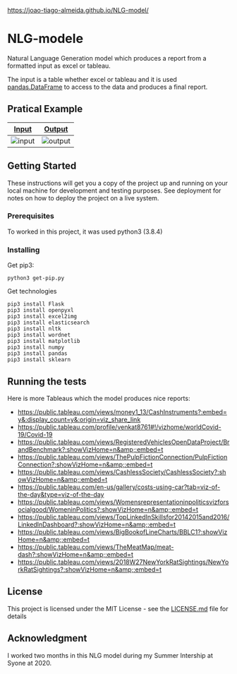 
https://joao-tiago-almeida.github.io/NLG-model/

# NLG-modele

Natural Language Generation model which produces a report from a formatted input as excel or tableau.

The input is a table whether excel or tableau and it is used [pandas.DataFrame](https://pandas.pydata.org/pandas-docs/stable/reference/api/pandas.DataFrame.html) to access to the data and produces a final report.

## Pratical Example

[Input](https://public.tableau.com/views/RegionalSampleWorkbook/Storms?:embed=y&:showVizHome=n&:jsdebug=y&:bootstrapWhenNotified=y&:tabs=n&:apiID=handler0)  | [Output](https://joao-tiago-almeida.github.io/NLG-model/)
------------- | -------------
![input](https://user-images.githubusercontent.com/39059647/94350049-52af6500-0042-11eb-94f9-f6037ee6a8b0.png)| ![output](https://user-images.githubusercontent.com/39059647/94350048-5216ce80-0042-11eb-91e7-9f8e4caf6542.png) 

## Getting Started

These instructions will get you a copy of the project up and running on your local machine for development and testing purposes. See deployment for notes on how to deploy the project on a live system.

### Prerequisites

To worked in this project, it was used python3 (3.8.4)


### Installing

Get pip3:
```
python3 get-pip.py
```
Get technologies
```
pip3 install Flask
pip3 install openpyxl
pip3 install excel2img
pip3 install elasticsearch
pip3 install nltk
pip3 install wordnet
pip3 install matplotlib
pip3 install numpy
pip3 install pandas
pip3 install sklearn
```

## Running the tests

Here is more Tableaus which the model produces nice reports:
- https://public.tableau.com/views/money1_13/CashInstruments?:embed=y&:display_count=y&:origin=viz_share_link
- https://public.tableau.com/profile/venkat8761#!/vizhome/worldCovid-19/Covid-19
- https://public.tableau.com/views/RegisteredVehiclesOpenDataProject/BrandBenchmark?:showVizHome=n&amp;:embed=t
- https://public.tableau.com/views/ThePulpFictionConnection/PulpFictionConnection?:showVizHome=n&amp;:embed=t
- https://public.tableau.com/views/CashlessSociety/CashlessSociety?:showVizHome=n&amp;:embed=t
- https://public.tableau.com/en-us/gallery/costs-using-car?tab=viz-of-the-day&type=viz-of-the-day
- https://public.tableau.com/views/Womensrepresentationinpoliticsvizforsocialgood/WomeninPolitics?:showVizHome=n&amp;:embed=t
- https://public.tableau.com/views/TopLinkedInSkillsfor20142015and2016/LinkedInDashboard?:showVizHome=n&amp;:embed=t
- https://public.tableau.com/views/BigBookofLineCharts/BBLC1?:showVizHome=n&amp;:embed=t
- https://public.tableau.com/views/TheMeatMap/meat-dash?:showVizHome=n&amp;:embed=t
- https://public.tableau.com/views/2018W27NewYorkRatSightings/NewYorkRatSightings?:showVizHome=n&amp;:embed=t

## License

This project is licensed under the MIT License - see the [LICENSE.md](LICENSE.md) file for details

## Acknowledgment

I worked two months in this NLG model during my Summer Intership at Syone at 2020.
